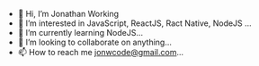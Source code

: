 - 👋 Hi, I’m Jonathan Working
- 👀 I’m interested in JavaScript, ReactJS, Ract Native, NodeJS ...
- 🌱 I’m currently learning NodeJS...
- 💞️ I’m looking to collaborate on anything...
- 📫 How to reach me jonwcode@gmail.com...

<!---
jonwcode/jonwcode is a ✨ special ✨ repository because its `README.md` (this file) appears on your GitHub profile.
You can click the Preview link to take a look at your changes.
--->
